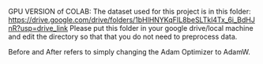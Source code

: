 GPU VERSION of COLAB:
The dataset used for this project is in this folder:
https://drive.google.com/drive/folders/1bHlHNYKqFIL8beSLTkl4Tx_6i_BdHJnR?usp=drive_link
Please put this folder in your google drive/local machine and edit the directory so that that you do not need to preprocess data.

Before and After refers to simply changing the Adam Optimizer to AdamW. 
